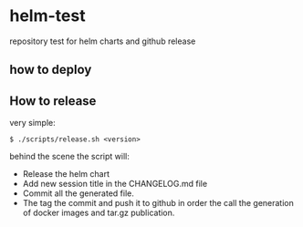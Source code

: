 # helm-test
repository test for helm charts and github release

## how to deploy


## How to release

very simple:

```
$ ./scripts/release.sh <version>
```

behind the scene the script will:
- Release the helm chart
- Add new session title in the CHANGELOG.md file
- Commit all the generated file.
- The tag the commit and push it to github in order the call the generation of docker images and tar.gz publication.
